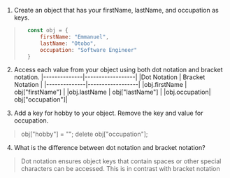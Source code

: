 1. Create an object that has your firstName, lastName, and occupation as keys.
> ```javascript
>   const obj = {
>       firstName: "Emmanuel",            
>       lastName: "Otobo",
>       occupation: "Software Engineer"
>   }
> ```

2. Access each value from your object using both dot notation and bracket notation.
|--------------|------------------|
|Dot Notation  | Bracket Notation |
|--------------|------------------|
|obj.firstName | obj["firstName"] |
|obj.lastName  | obj["lastName"]  |
|obj.occupation| obj["occupation"]|

3. Add a key for hobby to your object. Remove the key and value for occupation.
> obj["hobby"] = "";
> delete obj["occupation"];

4. What is the difference between dot notation and bracket notation?
> Dot notation ensures object keys that contain spaces or other special characters can be accessed. This is in contrast with bracket notation